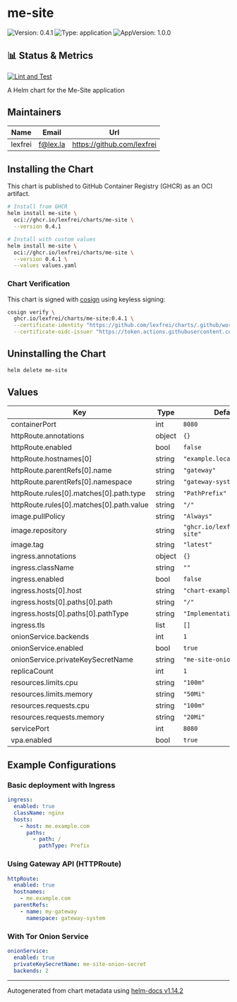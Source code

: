 # me-site

![Version: 0.4.1](https://img.shields.io/badge/Version-0.4.1-informational?style=flat-square) ![Type: application](https://img.shields.io/badge/Type-application-informational?style=flat-square) ![AppVersion: 1.0.0](https://img.shields.io/badge/AppVersion-1.0.0-informational?style=flat-square)

## 📊 Status & Metrics

[![Lint and Test](https://github.com/lexfrei/charts/actions/workflows/test.yaml/badge.svg)](https://github.com/lexfrei/charts/actions/workflows/test.yaml)

A Helm chart for the Me-Site application

## Maintainers

| Name | Email | Url |
| ---- | ------ | --- |
| lexfrei | <f@lex.la> | <https://github.com/lexfrei> |

## Installing the Chart

This chart is published to GitHub Container Registry (GHCR) as an OCI artifact.

```bash
# Install from GHCR
helm install me-site \
  oci://ghcr.io/lexfrei/charts/me-site \
  --version 0.4.1

# Install with custom values
helm install me-site \
  oci://ghcr.io/lexfrei/charts/me-site \
  --version 0.4.1 \
  --values values.yaml
```

### Chart Verification

This chart is signed with [cosign](https://github.com/sigstore/cosign) using keyless signing:

```bash
cosign verify \
  ghcr.io/lexfrei/charts/me-site:0.4.1 \
  --certificate-identity "https://github.com/lexfrei/charts/.github/workflows/publish-oci.yaml@refs/heads/master" \
  --certificate-oidc-issuer "https://token.actions.githubusercontent.com"
```

## Uninstalling the Chart

```bash
helm delete me-site
```

## Values

| Key | Type | Default | Description |
|-----|------|---------|-------------|
| containerPort | int | `8080` |  |
| httpRoute.annotations | object | `{}` |  |
| httpRoute.enabled | bool | `false` |  |
| httpRoute.hostnames[0] | string | `"example.local"` |  |
| httpRoute.parentRefs[0].name | string | `"gateway"` |  |
| httpRoute.parentRefs[0].namespace | string | `"gateway-system"` |  |
| httpRoute.rules[0].matches[0].path.type | string | `"PathPrefix"` |  |
| httpRoute.rules[0].matches[0].path.value | string | `"/"` |  |
| image.pullPolicy | string | `"Always"` |  |
| image.repository | string | `"ghcr.io/lexfrei/me-site"` |  |
| image.tag | string | `"latest"` |  |
| ingress.annotations | object | `{}` |  |
| ingress.className | string | `""` |  |
| ingress.enabled | bool | `false` |  |
| ingress.hosts[0].host | string | `"chart-example.local"` |  |
| ingress.hosts[0].paths[0].path | string | `"/"` |  |
| ingress.hosts[0].paths[0].pathType | string | `"ImplementationSpecific"` |  |
| ingress.tls | list | `[]` |  |
| onionService.backends | int | `1` |  |
| onionService.enabled | bool | `true` |  |
| onionService.privateKeySecretName | string | `"me-site-onion-secret"` |  |
| replicaCount | int | `1` |  |
| resources.limits.cpu | string | `"100m"` |  |
| resources.limits.memory | string | `"50Mi"` |  |
| resources.requests.cpu | string | `"100m"` |  |
| resources.requests.memory | string | `"20Mi"` |  |
| servicePort | int | `8080` |  |
| vpa.enabled | bool | `true` |  |

## Example Configurations

### Basic deployment with Ingress

```yaml
ingress:
  enabled: true
  className: nginx
  hosts:
    - host: me.example.com
      paths:
        - path: /
          pathType: Prefix
```

### Using Gateway API (HTTPRoute)

```yaml
httpRoute:
  enabled: true
  hostnames:
    - me.example.com
  parentRefs:
    - name: my-gateway
      namespace: gateway-system
```

### With Tor Onion Service

```yaml
onionService:
  enabled: true
  privateKeySecretName: me-site-onion-secret
  backends: 2
```

----------------------------------------------
Autogenerated from chart metadata using [helm-docs v1.14.2](https://github.com/norwoodj/helm-docs/releases/v1.14.2)
